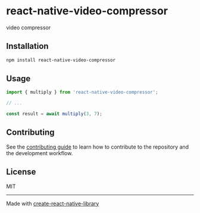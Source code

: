 # react-native-video-compressor

video compressor

## Installation

```sh
npm install react-native-video-compressor
```

## Usage

```js
import { multiply } from 'react-native-video-compressor';

// ...

const result = await multiply(3, 7);
```

## Contributing

See the [contributing guide](CONTRIBUTING.md) to learn how to contribute to the repository and the development workflow.

## License

MIT

---

Made with [create-react-native-library](https://github.com/callstack/react-native-builder-bob)
